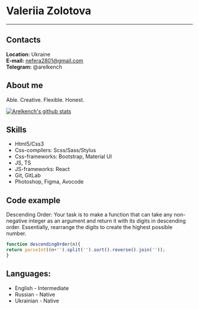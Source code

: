 # Valeriia Zolotova

---

## Contacts
**Location:** Ukraine<br>
**E-mail:** nefera2801@gmail.com<br>
**Telegram:** @arelkench<br>
## About me
Able. Creative. Flexible. Honest. <br>


[![Arelkench's github stats](https://github-readme-stats.vercel.app/api?username=Arelkench&count_private=true&show_icons=true&hide_border=true&hide_title=true)](https://github.com/anuraghazra/github-readme-stats)
## Skills

- Html5/Css3
- Css-compilers: Scss/Sass/Stylus
- Css-frameworks: Bootstrap, Material UI
- JS, TS
- JS-frameworks: React
- Git, GitLab
- Photoshop, Figma, Avocode

## Code example
Descending Order:
Your task is to make a function that can take any non-negative integer as an argument and return it with its digits in descending order. Essentially, rearrange the digits to create the highest possible number.
```javascript
function descendingOrder(n){
return parseInt((n+'').split('').sort().reverse().join(''));
} 
```
## Languages:

- English \- Intermediate
- Russian \- Native
- Ukrainian \- Native